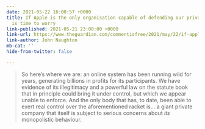 ```yaml
---
date: 2021-05-22 16:00:57 +0000
title: If Apple is the only organisation capable of defending our privacy, it really
  is time to worry
link-published: 2021-05-21 23:00:00 +0000
link-url: https://www.theguardian.com/commentisfree/2021/may/22/if-apple-is-the-only-organisation-capable-of-defending-our-privacy-it-really-is-time-to-worry
link-author: John Naughton
mb-cat: ''
hide-from-twitter: false

---
```

> So here’s where we are: an online system has been running wild for years, generating billions in profits for its participants. We have evidence of its illegitimacy and a powerful law on the statute book that in principle could bring it under control, but which we appear unable to enforce. And the only body that has, to date, been able to exert real control over the aforementioned racket is… a giant private company that itself is subject to serious concerns about _its_ monopolistic behaviour.